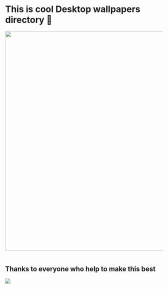 # This is cool Desktop wallpapers  directory  🙂

<img src = "https://media0.giphy.com/media/L5iCpBsEJN3E59BbxU/giphy.gif?cid=ecf05e470q0x8cam66l2f39m9nwib4bsd364470k70252fci&rid=giphy.gif&ct=g" width = "700">

<br>
<br>

## Thanks to everyone who help to make this best 
<a href = "https://github.com/abhaytaras7/wallpapers/graphs/contributors">
  <img src = "https://contrib.rocks/image?repo=abhaytaras7/wallpapers"/>
</a>
